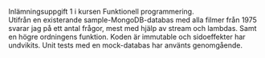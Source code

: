Inlämningsuppgift 1 i kursen Funktionell programmering.   
Utifrån en existerande sample-MongoDB-databas med alla filmer från 1975 svarar jag på ett antal frågor, mest med hjälp av stream och lambdas. Samt en högre ordningens funktion. Koden är immutable och sidoeffekter har undvikits. Unit tests med en mock-databas har använts genomgående.
